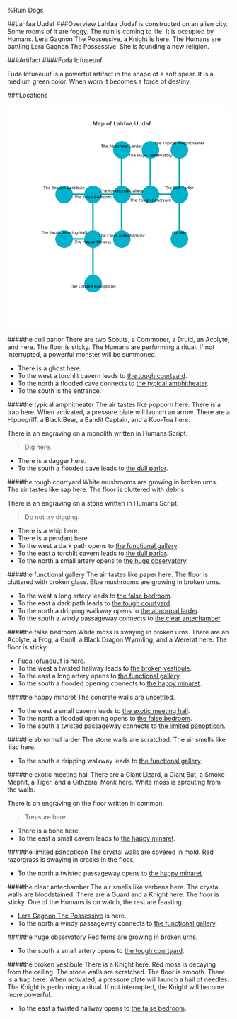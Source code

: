 %Ruin Dogs

##Lahfaa Uudaf
###Overview
Lahfaa Uudaf is constructed on an alien city. Some rooms of it are foggy. The ruin is coming to life. It is occupied by Humans. <a name="Lera-Gagnon-The-Possessive"></a>Lera Gagnon The Possessive, a Knight is here. The Humans are battling Lera Gagnon The Possessive. She  is founding a new religion. 



###Artifact
####<a name="Fuda-Iofuaeuuf"></a>Fuda Iofuaeuuf


Fuda Iofuaeuuf is a powerful artifact in the shape of a soft spear. It is a medium green color. When worn it becomes a force of destiny. 





###Locations


![](../v2/images/Lahfaa-Uudaf.png)

####<a name="the-dull-parlor"></a>the dull parlor
There are two Scouts, a Commoner, a Druid, an Acolyte, and  here. The floor is sticky. The Humans are performing a ritual. If not interrupted, a powerful monster will be summoned. 



* There is a ghost here.
* To the west a torchlit cavern leads to [the tough courtyard](#the-tough-courtyard).
* To the north a flooded cave connects to [the typical amphitheater](#the-typical-amphitheater).
* To the south is the entrance.


####<a name="the-typical-amphitheater"></a>the typical amphitheater
The air tastes like popcorn here. There is a trap here. When activated, a pressure plate will launch an arrow. There are a Hippogriff, a Black Bear, a Bandit Captain, and a Kuo-Toa here. 

There is an engraving on a monolith written in Humans Script. 

> Dig here.
>


* There is a dagger here.
* To the south a flooded cave leads to [the dull parlor](#the-dull-parlor).


####<a name="the-tough-courtyard"></a>the tough courtyard
White mushrooms are growing in broken urns. The air tastes like sap here. The floor is cluttered with debris. 

There is an engraving on a stone written in Humans Script. 

> Do not try digging.
>


* There is a whip here.
* There is a pendant here.
* To the west a dark path opens to [the functional gallery](#the-functional-gallery).
* To the east a torchlit cavern leads to [the dull parlor](#the-dull-parlor).
* To the north a small artery opens to [the huge observatory](#the-huge-observatory).


####<a name="the-functional-gallery"></a>the functional gallery
The air tastes like paper here. The floor is cluttered with broken glass. Blue mushrooms are growing in broken urns. 



* To the west a long artery leads to [the false bedroom](#the-false-bedroom).
* To the east a dark path leads to [the tough courtyard](#the-tough-courtyard).
* To the north a dripping walkway opens to [the abnormal larder](#the-abnormal-larder).
* To the south a windy passageway connects to [the clear antechamber](#the-clear-antechamber).


####<a name="the-false-bedroom"></a>the false bedroom
White moss is swaying in broken urns. There are an Acolyte, a Frog, a Gnoll, a Black Dragon Wyrmling, and a Wererat here. The floor is sticky. 



* [Fuda Iofuaeuuf](#Fuda-Iofuaeuuf) is here.
* To the west a twisted hallway leads to [the broken vestibule](#the-broken-vestibule).
* To the east a long artery opens to [the functional gallery](#the-functional-gallery).
* To the south a flooded opening connects to [the happy minaret](#the-happy-minaret).


####<a name="the-happy-minaret"></a>the happy minaret
The concrete walls are unsettled. 



* To the west a small cavern leads to [the exotic meeting hall](#the-exotic-meeting-hall).
* To the north a flooded opening opens to [the false bedroom](#the-false-bedroom).
* To the south a twisted passageway connects to [the limited panopticon](#the-limited-panopticon).


####<a name="the-abnormal-larder"></a>the abnormal larder
The stone walls are scratched. The air smells like lilac here. 



* To the south a dripping walkway leads to [the functional gallery](#the-functional-gallery).


####<a name="the-exotic-meeting-hall"></a>the exotic meeting hall
There are a Giant Lizard, a Giant Bat, a Smoke Mephit, a Tiger, and a Githzerai Monk here. White moss is sprouting from the walls. 

There is an engraving on the floor written in common. 

> Treasure here.
>


* There is a bone here.
* To the east a small cavern leads to [the happy minaret](#the-happy-minaret).


####<a name="the-limited-panopticon"></a>the limited panopticon
The crystal walls are covered in mold. Red razorgrass is swaying in cracks in the floor. 



* To the north a twisted passageway opens to [the happy minaret](#the-happy-minaret).


####<a name="the-clear-antechamber"></a>the clear antechamber
The air smells like verbena here. The crystal walls are bloodstained. There are a Guard and a Knight here. The floor is sticky. One of the Humans is on watch, the rest are feasting. 



* [Lera Gagnon The Possessive](#Lera-Gagnon-The-Possessive) is here.
* To the north a windy passageway connects to [the functional gallery](#the-functional-gallery).


####<a name="the-huge-observatory"></a>the huge observatory
Red ferns are growing in broken urns. 



* To the south a small artery opens to [the tough courtyard](#the-tough-courtyard).


####<a name="the-broken-vestibule"></a>the broken vestibule
There is a Knight here. Red moss is decaying from the ceiling. The stone walls are scratched. The floor is smooth. There is a trap here. When activated, a pressure plate will launch a hail of needles. The Knight is performing a ritual. If not interrupted, the Knight will become more powerful. 



* To the east a twisted hallway opens to [the false bedroom](#the-false-bedroom).


